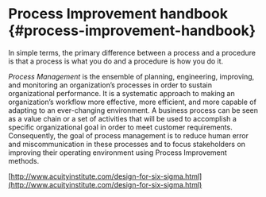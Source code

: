 # Process Improvement handbook {#process-improvement-handbook}

In simple terms, the primary difference between a process and a procedure is that a process is what you do and a procedure is how you do it.

_Process Management_ is the ensemble of planning, engineering, improving, and monitoring an organization’s processes in order to sustain organizational performance. It is a systematic approach to making an organization’s workflow more effective, more efficient, and more capable of adapting to an ever-changing environment. A business process can be seen as a value chain or a set of activities that will be used to accomplish a specific organizational goal in order to meet customer requirements. Consequently, the goal of process management is to reduce human error and miscommunication in these processes and to focus stakeholders on improving their operating environment using Process Improvement methods.

[http://www.acuityinstitute.com/design-for-six-sigma.html](http://www.acuityinstitute.com/design-for-six-sigma.html)